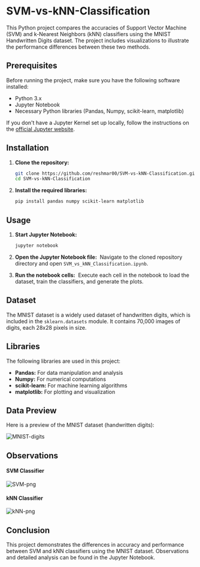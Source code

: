 # SVM-vs-kNN-Classification

This Python project compares the accuracies of Support Vector Machine (SVM) and k-Nearest Neighbors (kNN) classifiers using the MNIST Handwritten Digits dataset. The project includes visualizations to illustrate the performance differences between these two methods.

## Prerequisites

Before running the project, make sure you have the following software installed:

- Python 3.x
- Jupyter Notebook
- Necessary Python libraries (Pandas, Numpy, scikit-learn, matplotlib)

If you don't have a Jupyter Kernel set up locally, follow the instructions on the [official Jupyter website](https://jupyter.org/install).

## Installation

1. **Clone the repository:**
   ```sh
   git clone https://github.com/reshmar00/SVM-vs-kNN-Classification.git
   cd SVM-vs-kNN-Classification

2. **Install the required libraries:**
   ```sh
   pip install pandas numpy scikit-learn matplotlib

## Usage

1. **Start Jupyter Notebook:**
   ```sh
   jupyter notebook

2. **Open the Jupyter Notebook file:**
&nbsp;Navigate to the cloned repository directory and open `SVM_vs_kNN_Classification.ipynb`.

3. **Run the notebook cells:**
&nbsp;Execute each cell in the notebook to load the dataset, train the classifiers, and generate the plots.

## Dataset

The MNIST dataset is a widely used dataset of handwritten digits, which is included in the `sklearn.datasets` module. It contains 70,000 images of digits, each 28x28 pixels in size.

## Libraries

The following libraries are used in this project:

- **Pandas:** For data manipulation and analysis
- **Numpy:** For numerical computations
- **scikit-learn:** For machine learning algorithms
- **matplotlib:** For plotting and visualization

## Data Preview

Here is a preview of the MNIST dataset (handwritten digits):

![MNIST-digits](./MNIST-digits.png)

## Observations

#### SVM Classifier

![SVM-png](./SVM.png)

#### kNN Classifier

![kNN-png](./kNN.png)

## Conclusion

This project demonstrates the differences in accuracy and performance between SVM and kNN classifiers using the MNIST dataset. Observations and detailed analysis can be found in the Jupyter Notebook.

